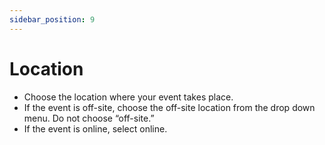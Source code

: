 ```yaml
---
sidebar_position: 9
---
```

# Location

-	Choose the location where your event takes place.
-	If the event is off-site, choose the off-site location from the drop down menu. Do not choose “off-site.”
-	If the event is online, select online.
